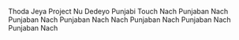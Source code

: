 Thoda Jeya Project Nu Dedeyo Punjabi Touch
Nach Punjaban Nach Punjaban Nach Punjaban Nach
Nach Punjaban Nach Punjaban Nach Punjaban Nach



